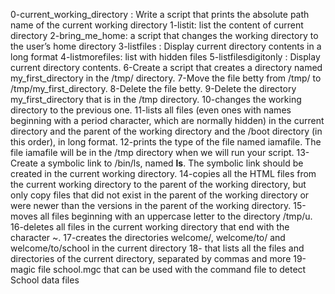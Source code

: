 0-current_working_directory : Write a script that prints the absolute path name of the current working directory
1-listit: list the content of current directory 
2-bring_me_home: a script that changes the working directory to the user’s home directory
3-listfiles : Display current directory contents in a long format
4-listmorefiles: list with hidden files
5-listfilesdigitonly : Display current directory contents.
6-Create a script that creates a directory named my_first_directory in the /tmp/ directory.
7-Move the file betty from /tmp/ to /tmp/my_first_directory.
8-Delete the file betty.
9-Delete the directory my_first_directory that is in the /tmp directory.
10-changes the working directory to the previous one.
11-lists all files (even ones with names beginning with a period character, which are normally hidden) in the current directory and the parent of the working directory and the /boot directory (in this order), in long format.
12-prints the type of the file named iamafile. The file iamafile will be in the /tmp directory when we will run your script.
13-Create a symbolic link to /bin/ls, named __ls__. The symbolic link should be created in the current working directory.
14-copies all the HTML files from the current working directory to the parent of the working directory, but only copy files that did not exist in the parent of the working directory or were newer than the versions in the parent of the working directory.
15-moves all files beginning with an uppercase letter to the directory /tmp/u.
16-deletes all files in the current working directory that end with the character ~.
17-creates the directories welcome/, welcome/to/ and welcome/to/school in the current directory
18- that lists all the files and directories of the current directory, separated by commas and more
19-magic file school.mgc that can be used with the command file to detect School data files
